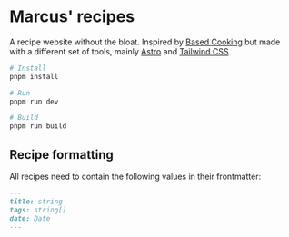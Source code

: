 # Marcus' recipes

A recipe website without the bloat. Inspired by [Based Cooking](https://based.cooking/) but made with a different set of tools, mainly [Astro](https://astro.build/) and [Tailwind CSS](https://tailwindcss.com/).

```bash
# Install
pnpm install

# Run
pnpm run dev

# Build
pnpm run build
```

## Recipe formatting

All recipes need to contain the following values in their frontmatter:

```md
---
title: string
tags: string[]
date: Date
---
```
